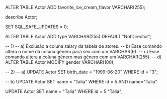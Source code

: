 ALTER TABLE Actor ADD favorite_ice_cream_flavor VARCHAR(255);

describe Actor;

SET SQL_SAFE_UPDATES = 0;

ALTER TABLE Actor ADD type VARCHAR(255) DEFAULT "NotDirector";

-- 1)
-- a) Exclusão a coluna salary da tabela de atores.
-- b) Esse comando altera o nome da coluna gênero para sex com um VARCHAR(6).
-- c) Esse comando altera a coluna gênero mas gênero com um VARCHAR(255).
-- d) 
ALTER TABLE Actor MODIFY gender VARCHAR(100);

-- 2)
-- a) 
UPDATE Actor
SET birth_date = "1999-06-20"
WHERE id = "3";

-- b)
UPDATE Actor
SET name = "Talia"
WHERE id = 5 AND name="Talia"

UPDATE Actor
SET name = "Talia"
WHERE id = 5 "Talia";



